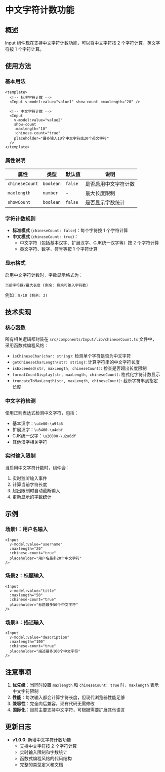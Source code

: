 # 中文字符计数功能

## 概述

Input 组件现在支持中文字符计数功能，可以将中文字符按 2 个字符计算，英文字符按 1 个字符计算。

## 使用方法

### 基本用法

```vue
<template>
  <!-- 标准字符计数 -->
  <Input v-model:value="value1" show-count :maxlength="20" />
  
  <!-- 中文字符计数 -->
  <Input 
    v-model:value="value2" 
    show-count 
    :maxlength="10" 
    :chinese-count="true"
    placeholder="最多输入10个中文字符或20个英文字符" 
  />
</template>
```

### 属性说明

| 属性 | 类型 | 默认值 | 说明 |
|------|------|--------|------|
| `chineseCount` | `boolean` | `false` | 是否启用中文字符计数 |
| `maxlength` | `number` | - | 最大长度限制 |
| `showCount` | `boolean` | `false` | 是否显示字数统计 |

### 字符计数规则

- **标准模式** (`chineseCount: false`)：每个字符按 1 个字符计算
- **中文模式** (`chineseCount: true`)：
  - 中文字符（包括基本汉字、扩展汉字、CJK统一汉字等）按 2 个字符计算
  - 英文字符、数字、符号等按 1 个字符计算

### 显示格式

启用中文字符计数时，字数显示格式为：
```
当前字符数/最大长度 (剩余: 剩余可输入字符数)
```

例如：`8/10 (剩余: 2)`

## 技术实现

### 核心函数

所有相关逻辑都封装在 `src/components/Input/lib/chineseCount.ts` 文件中，采用函数式编程风格：

- `isChineseChar(char: string)`: 检测单个字符是否为中文字符
- `getChineseCharLength(str: string)`: 计算字符串的中文字符长度
- `isExceeded(str, maxLength, chineseCount)`: 检查是否超出长度限制
- `formatCountDisplay(str, maxLength, chineseCount)`: 格式化字符计数显示
- `truncateToMaxLength(str, maxLength, chineseCount)`: 截断字符串到指定长度

### 中文字符检测

使用正则表达式检测中文字符，包括：
- 基本汉字：`\u4e00-\u9fa5`
- 扩展汉字：`\u3400-\u4dbf`
- CJK统一汉字：`\u20000-\u2a6df`
- 其他汉字相关字符

### 实时输入限制

当启用中文字符计数时，组件会：
1. 实时监听输入事件
2. 计算当前字符长度
3. 超出限制时自动截断输入
4. 更新显示的字数统计

## 示例

### 场景1：用户名输入
```vue
<Input 
  v-model:value="username" 
  :maxlength="20" 
  :chinese-count="true"
  placeholder="用户名最多20个中文字符" 
/>
```

### 场景2：标题输入
```vue
<Input 
  v-model:value="title" 
  :maxlength="50" 
  :chinese-count="true"
  placeholder="标题最多50个中文字符" 
/>
```

### 场景3：描述输入
```vue
<Input 
  v-model:value="description" 
  :maxlength="100" 
  :chinese-count="true"
  placeholder="描述最多100个中文字符" 
/>
```

## 注意事项

1. **优先级**：当同时设置 `maxlength` 和 `chineseCount: true` 时，`maxlength` 表示中文字符限制
2. **性能**：每次输入都会计算字符长度，但现代浏览器性能足够
3. **兼容性**：完全向后兼容，现有代码无需修改
4. **国际化**：目前主要支持中文字符，可根据需要扩展其他语言

## 更新日志

- **v1.0.0**: 新增中文字符计数功能
  - 支持中文字符按 2 个字符计算
  - 实时输入限制和字数统计
  - 函数式编程风格的代码结构
  - 完整的类型定义和文档
